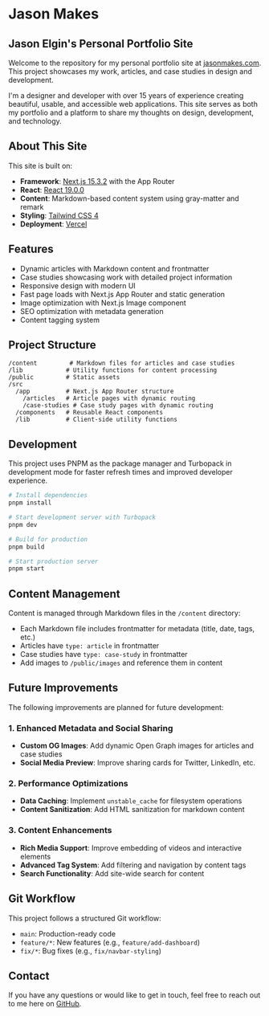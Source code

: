 # Jason Makes

## Jason Elgin's Personal Portfolio Site

Welcome to the repository for my personal portfolio site at [jasonmakes.com](https://jasonmakes.co). This project showcases my work, articles, and case studies in design and development.

I'm a designer and developer with over 15 years of experience creating beautiful, usable, and accessible web applications. This site serves as both my portfolio and a platform to share my thoughts on design, development, and technology.

## About This Site

This site is built on:

- **Framework**: [Next.js 15.3.2](https://nextjs.org) with the App Router
- **React**: [React 19.0.0](https://react.dev)
- **Content**: Markdown-based content system using gray-matter and remark
- **Styling**: [Tailwind CSS 4](https://tailwindcss.com)
- **Deployment**: [Vercel](https://vercel.com)

## Features

- Dynamic articles with Markdown content and frontmatter
- Case studies showcasing work with detailed project information
- Responsive design with modern UI
- Fast page loads with Next.js App Router and static generation
- Image optimization with Next.js Image component
- SEO optimization with metadata generation
- Content tagging system

## Project Structure

```
/content         # Markdown files for articles and case studies
/lib            # Utility functions for content processing
/public         # Static assets
/src
  /app          # Next.js App Router structure
    /articles   # Article pages with dynamic routing
    /case-studies # Case study pages with dynamic routing
  /components   # Reusable React components
  /lib          # Client-side utility functions
```

## Development

This project uses PNPM as the package manager and Turbopack in development mode for faster refresh times and improved developer experience.

```bash
# Install dependencies
pnpm install

# Start development server with Turbopack
pnpm dev

# Build for production
pnpm build

# Start production server
pnpm start
```

## Content Management

Content is managed through Markdown files in the `/content` directory:

- Each Markdown file includes frontmatter for metadata (title, date, tags, etc.)
- Articles have `type: article` in frontmatter
- Case studies have `type: case-study` in frontmatter
- Add images to `/public/images` and reference them in content

## Future Improvements

The following improvements are planned for future development:

### 1. Enhanced Metadata and Social Sharing

- **Custom OG Images**: Add dynamic Open Graph images for articles and case studies
- **Social Media Preview**: Improve sharing cards for Twitter, LinkedIn, etc.

### 2. Performance Optimizations

- **Data Caching**: Implement `unstable_cache` for filesystem operations
- **Content Sanitization**: Add HTML sanitization for markdown content

### 3. Content Enhancements

- **Rich Media Support**: Improve embedding of videos and interactive elements
- **Advanced Tag System**: Add filtering and navigation by content tags
- **Search Functionality**: Add site-wide search for content

## Git Workflow

This project follows a structured Git workflow:

- `main`: Production-ready code
- `feature/*`: New features (e.g., `feature/add-dashboard`)
- `fix/*`: Bug fixes (e.g., `fix/navbar-styling`)

## Contact

If you have any questions or would like to get in touch, feel free to reach out to me here on [GitHub](https://github.com/jrelgin).
